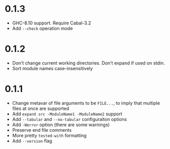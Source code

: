 # 0.1.3

- GHC-8.10 support. Require Cabal-3.2
- Add `--check` operation mode

# 0.1.2

- Don't change current working directories. Don't expand if used on stdin.
- Sort module names case-insensitively

# 0.1.1

- Change metavar of file arguments to be `FILE...`,
  to imply that multiple files at once are supported
- Add `expand src -ModuleName1 -ModuleName2` support
- Add `--tabular` and `--no-tabular` configuraiton options
- Add `-Werror` option (there are some warnings)
- Preserve end file comments
- More pretty `tested-with` formatting
- Add `--version` flag
